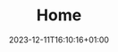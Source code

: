---
weight: 999
title: "Home"
description: ""
icon: "circle"
date: "2023-12-11T16:10:16+01:00"
lastmod: "2023-12-11T16:10:16+01:00"
draft: true
toc: true
---